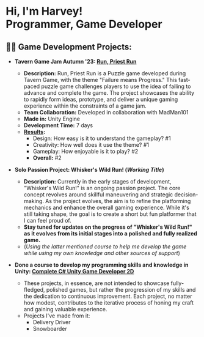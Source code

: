 <h1>Hi, I'm Harvey!<br/><a>Programmer</a>, <a>Game Developer</a></h1>

<h2>👨‍💻 Game Development Projects:</h2>

- <b>Tavern Game Jam Autumn '23: [Run, Priest Run](https://maybehazza.itch.io/run-priest-run)</b>
  - **Description:** Run, Priest Run is a Puzzle game developed during Tavern Game, with the theme "Failure means Progress." This fast-paced puzzle game challenges players to use the idea of failing to advance and complete the game. The project showcases the ability to rapidly form ideas, prototype, and deliver a unique gaming experience within the constraints of a game jam.
  - **Team Collaboration:** Developed in collaboration with MadMan101
  - **Made in:** Unity Engine
  - **Development Time:** 7 days
  - **[Results](https://itch.io/jam/tavern-games-autumn23/results):**
    - Design: How easy is it to understand the gameplay? #1
    - Creativity: How well does it use the theme? #1
    - Gameplay: How enjoyable is it to play? #2
    - **Overall:** #2

- <b>Solo Passion Project: Whisker's Wild Run! (*Working Title*)</b>
  - **Description:** Currently in the early stages of development, "Whisker's Wild Run!" is an ongoing passion project. The core concept revolves around skillful maneuvering and strategic decision-making. As the project evolves, the aim is to refine the platforming mechanics and enhance the overall gaming experience. While it's still taking shape, the goal is to create a short but fun platformer that I can feel proud of.
  - **Stay tuned for updates on the progress of "Whisker's Wild Run!" as it evolves from its initial stages into a polished and fully realized game.**
  - (*Using the latter mentioned course to help me develop the game while using my own knowledge and other sources of support*)

- <b>Done a course to develop my programming skills and knowledge in Unity: [Complete C# Unity Game Developer 2D](https://www.udemy.com/course/unitycourse/)</b>
  - These projects, in essence, are not intended to showcase fully-fledged, polished games, but rather the progression of my skills and the dedication to continuous improvement. Each project, no matter how modest, contributes to the iterative process of honing my craft and gaining valuable experience.
  - Projects I've made from it:
    - Delivery Driver
    - Snowboarder
